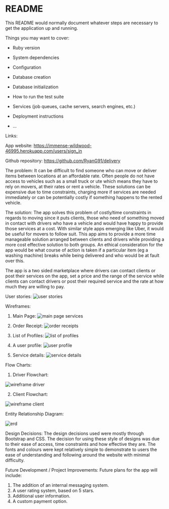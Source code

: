 # README

This README would normally document whatever steps are necessary to get the
application up and running.

Things you may want to cover:

* Ruby version

* System dependencies

* Configuration

* Database creation

* Database initialization

* How to run the test suite

* Services (job queues, cache servers, search engines, etc.)

* Deployment instructions

* ...

Links:

App website: https://immense-wildwood-46995.herokuapp.com/users/sign_in

Github repository: https://github.com/RyanG91/delivery


The problem:
It can be difficult to find someone who can move or deliver items between locations at an affordable rate. Often people do not have access to vehicles such as a small truck or ute which means they have to rely on movers, at their rates or rent a vehicle. These solutions can be expensive due to time constraints, charging more if services are needed immediately or can be potentially costly if something happens to the rented vehicle.

The solution:
The app solves this problem of costly/time constraints in regards to moving since it puts clients, those who need of something moved in contact with drivers who have a vehicle and would have happy to provide those services at a cost. With similar style apps emerging like Uber, it would be useful for movers to follow suit. This app aims to provide a more time manageable solution arranged between clients and drivers while providing a more cost effective solution to both groups. An ethical consideration for the app would be what course of action is taken if a particular item (eg a washing machine) breaks while being delivered and who would be at fault over this.


The app is a two sided marketplace where drivers can contact clients or post their services on the app, set a price and the range of the service while clients can contact drivers or post their required service and the rate at how much they are willing to pay.

User stories:
![user stories](https://user-images.githubusercontent.com/33079422/39900088-d90ac1c8-5502-11e8-98ad-184a48ac2333.PNG)

Wireframes:
1)	Main Page:
![main page services](https://user-images.githubusercontent.com/33079422/39899956-118c9540-5502-11e8-9136-30ac85fcb75a.PNG)

2)	Order Receipt:
![order receipts](https://user-images.githubusercontent.com/33079422/39900028-87e379de-5502-11e8-8691-96e95f874518.PNG)

3)	List of Profiles:
![list of profiles](https://user-images.githubusercontent.com/33079422/39899985-361fac1c-5502-11e8-9d7e-d09cee12fa4a.PNG)

4)	A user profile:
![user profile](https://user-images.githubusercontent.com/33079422/39900042-983dee2c-5502-11e8-8ee4-f9ca27bd38a9.PNG)

5)	Service details:
![service details](https://user-images.githubusercontent.com/33079422/39900037-94845b90-5502-11e8-8725-ade7c18b3b2c.PNG)

Flow Charts:
1)	Driver Flowchart:

![wireframe driver](https://user-images.githubusercontent.com/33079422/39900057-acf8a320-5502-11e8-88b2-f6aa3f8328eb.PNG)

2)	Client Flowchart:

![wireframe client](https://user-images.githubusercontent.com/33079422/39900062-b5a251ce-5502-11e8-9ca3-35a0c5858476.PNG)

Entity Relationship Diagram:

![erd](https://user-images.githubusercontent.com/33079422/39900072-c60e4158-5502-11e8-9aae-a500d4379ad0.PNG)

Design Decisions:
The design decisions used were mostly through Bootstrap and CSS. The decision for using these style of designs was due to their ease of access, time constraints and how effective they are. The fonts and colours were kept relatively simple to demonstrate to users the ease of understanding and following around the website with minimal difficulty.

Future Development / Project Improvements:
Future plans for the app will include:
1)	The addition of an internal messaging system.
2)	A user rating system, based on 5 stars.
3)	Additional user information.
4)	A custom payment option.
